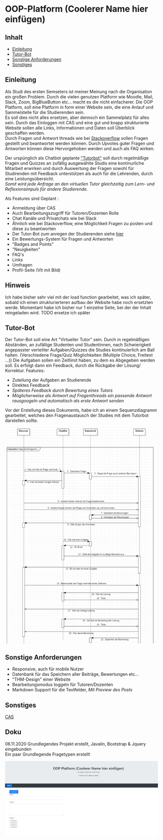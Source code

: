 # OOP-Platform (Coolerer Name hier einfügen)

## Inhalt
- [Einleitung]()
- [Tutor-Bot]()
- [Sonstige Anforderungen]()
- [Sonstiges]()




## Einleitung
Als Studi des ersten Semseters ist meiner Meinung nach die Organisation ein großen Problem.
Durch die vielen genutzen Platform wie Moodle, Mail, Slack, Zoom, BigBlueButton etc... macht es die nicht einfacherer.
Die OOP Platform, soll eine Platform in form einer Website sein, die eine Anlauf und Sammelstelle für die Studierenden sein.   
Es soll dies nicht alles ersetzen, aber dennoch ein Sammelplatz für alles sein.
Durch das Einloggen mit CAS und eine gut und knapp strukturierte Website sollen alle Links, Informationen und Daten soll Überblick geschaffen werden.    
Durch Fragen und Antwort threads wie bei [Stackoverflow](https://stackoverflow.com/) sollen Fragen gestellt und beantwortet werden können.
Durch Upvotes guter Fragen und Antworten können diese Hervorgehoben werden und auch als FAQ wirken.

Der urspünglich als Chatbot geplante ["Tutorbot"](#tutor-bot) soll durch regelmäßige Fragen und Quizzes an zufällig ausgewählte Studis eine kontinurliche Mitarbeit erwirken und durch Auswertung der Fragen sowohl für Studirenden mit Feedback unterstützen als auch für die Lehrenden, durch eine Leistungsübersicht.    
_Somit wird jede Anfrage an den virtuellen Tutor
gleichzeitig zum Lern- und Reflexionsimpuls für andere Studierende._ 


 
Als Features sind Geplant :     

- Anmeldung über CAS
- Auch Bearbeitungszugriff für Tutoren/Dozenten Rolle
- Chat Kanäle und Privatchats wie bei Slack
- Ähnlich wie bei Stackoverflow, eine Möglichkeit Fragen zu posten und diese zu beantworten
- Der Tutor-Bot zum anregen der Studierenden siehe [hier](#tutor-bot)
- Ein Bewertungs-System für Fragen und Antworten 
- "Badges and Points"
- "Neuigkeiten"
-  FAQ's
-  Links
- Umfragen
- Profil-Seite (Vlt mit Bild)

## Hinweis

Ich habe bisher sehr viel mit der load function gearbeitet, was ich später, sobald ich einen strukturierteren aufbau der Website habe noch ersetzten werde.
Momentant habe ich bisher nur 1 einzelne Seite, bei der der Inhalt reingeladen wird. TODO ersetze ich später

## Tutor-Bot

Der Tutor-Bot soll eine Art "Virtueller Tutor" sein.
Durch in regelmäßigen Abständen, an zufällige Studenten und Studentinnen, nach Schwierigkeit angepasster verteilter Aufgaben/Quizzes die Studies kontinuierlich am Ball halten. (Verschiedene Frage/Quiz Möglichkeiten (Multiple Choice, Freitext ...))
Die Aufgaben sollen ein Zeitlimit haben, zu dem es Abgegeben werden soll.
Es erfolgt dann ein Feedback, durch die Rückgabe der Lösung/ Korrektur.
Features: 

- Zuteilung der Aufgaben an Studierende
- Direktes Feedback
- *Späteres Feedback durch Bewertung eines Tutors*
-  *Möglicherweise als Antwort auf Fragenthreads ein passende Antwort rausgoogeln und automatisch als erste Antwort senden*


Vor der Erstellung dieses Dokuments, habe ich an einem Sequenzdiagramm gearbeitet, welches den Fragenaustausch der Studies mit dem Tutorbot darstellen sollte.

![sequenzdiagramm](doku/sequenz.png)

## Sonstige Anforderungen

- Responsive, auch für mobile Nutzer
- Datenbank für das Speichern aller Beiträge, Bewertungen etc...
- "THM-Design" einer Website
- Bearbeitungsmodus toggeln für Tutoren/Dozenten
- Markdown Support für die Textfelder, *Mit Preview des Posts*




## Sonstiges

[CAS](https://apereo.github.io/cas/5.2.x/)

## Doku

06.11.2020
Grundlegendes Projekt erstellt, Javalin, Bootstrap & Jquery eingebunden    
Ein paar Grundlegende Fragetypen erstellt   

![screenshot1](doku/Screenshot_1.png)

